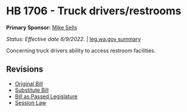 # HB 1706 - Truck drivers/restrooms
**Primary Sponsor:** [Mike Sells](/person/leg/mike.sells.md)

*Status: Effective date 6/9/2022.* | [leg.wa.gov summary](https://app.leg.wa.gov/billsummary?BillNumber=1706&Year=2021)

Concerning truck drivers ability to access restroom facilities.

## Revisions
* [Original Bill](1/)
* [Substitute Bill](S/)
* [Bill as Passed Legislature](S.PL/)
* [Session Law](S.SL/)
